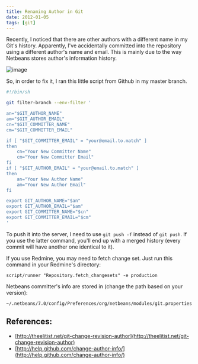 ```yaml
---
title: Renaming Author in Git
date: 2012-01-05
tags: [git]
---
```


Recently, I noticed that there are other authors with a different name in my
Git's history. Apparently, I've accidentally committed into the repository using
a different author's name and email. This is mainly due to the way Netbeans
stores author's information history.

<!--more-->

![image](/images/posts/2011-01-05/diff.png)

So, in order to fix it, I ran this little script from Github in my master
branch.

```bash
#!/bin/sh

git filter-branch --env-filter '

an="$GIT_AUTHOR_NAME"
am="$GIT_AUTHOR_EMAIL"
cn="$GIT_COMMITTER_NAME"
cm="$GIT_COMMITTER_EMAIL"

if [ "$GIT_COMMITTER_EMAIL" = "your@email.to.match" ]
then
    cn="Your New Committer Name"
    cm="Your New Committer Email"
fi
if [ "$GIT_AUTHOR_EMAIL" = "your@email.to.match" ]
then
    an="Your New Author Name"
    am="Your New Author Email"
fi

export GIT_AUTHOR_NAME="$an"
export GIT_AUTHOR_EMAIL="$am"
export GIT_COMMITTER_NAME="$cn"
export GIT_COMMITTER_EMAIL="$cm"
'
```

To push it into the server, I need to use `git push -f` instead of `git push`.
If you use the latter command, you'll end up with a merged history (every
commit will have another one identical to it).

If you use Redmine, you may need to fetch change set. Just run this command in
your Redmine's directory:

```text
script/runner "Repository.fetch_changesets" -e production
```

Netbeans committer's info are stored in (change the path based on your version):

```text
~/.netbeans/7.0/config/Preferences/org/netbeans/modules/git.properties
```

## References:

* [http://theelitist.net/git-change-revision-author](http://theelitist.net/git-change-revision-author)
* [http://help.github.com/change-author-info/](http://help.github.com/change-author-info/)
